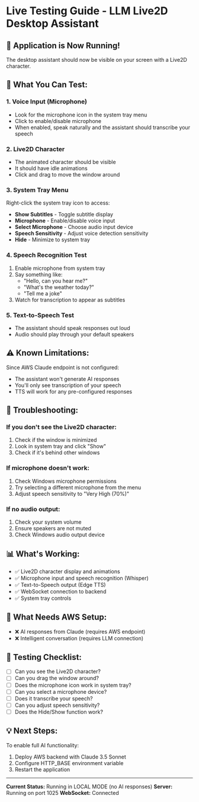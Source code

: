 # Live Testing Guide - LLM Live2D Desktop Assistant

## 🚀 Application is Now Running!

The desktop assistant should now be visible on your screen with a Live2D character.

## 🎯 What You Can Test:

### 1. **Voice Input (Microphone)**
- Look for the microphone icon in the system tray menu
- Click to enable/disable microphone
- When enabled, speak naturally and the assistant should transcribe your speech

### 2. **Live2D Character**
- The animated character should be visible
- It should have idle animations
- Click and drag to move the window around

### 3. **System Tray Menu**
Right-click the system tray icon to access:
- **Show Subtitles** - Toggle subtitle display
- **Microphone** - Enable/disable voice input
- **Select Microphone** - Choose audio input device
- **Speech Sensitivity** - Adjust voice detection sensitivity
- **Hide** - Minimize to system tray

### 4. **Speech Recognition Test**
1. Enable microphone from system tray
2. Say something like:
   - "Hello, can you hear me?"
   - "What's the weather today?"
   - "Tell me a joke"
3. Watch for transcription to appear as subtitles

### 5. **Text-to-Speech Test**
- The assistant should speak responses out loud
- Audio should play through your default speakers

## ⚠️ Known Limitations:

Since AWS Claude endpoint is not configured:
- The assistant won't generate AI responses
- You'll only see transcription of your speech
- TTS will work for any pre-configured responses

## 🔧 Troubleshooting:

### If you don't see the Live2D character:
1. Check if the window is minimized
2. Look in system tray and click "Show"
3. Check if it's behind other windows

### If microphone doesn't work:
1. Check Windows microphone permissions
2. Try selecting a different microphone from the menu
3. Adjust speech sensitivity to "Very High (70%)"

### If no audio output:
1. Check your system volume
2. Ensure speakers are not muted
3. Check Windows audio output device

## 📊 What's Working:
- ✅ Live2D character display and animations
- ✅ Microphone input and speech recognition (Whisper)
- ✅ Text-to-Speech output (Edge TTS)
- ✅ WebSocket connection to backend
- ✅ System tray controls

## 🔴 What Needs AWS Setup:
- ❌ AI responses from Claude (requires AWS endpoint)
- ❌ Intelligent conversation (requires LLM connection)

## 📝 Testing Checklist:

- [ ] Can you see the Live2D character?
- [ ] Can you drag the window around?
- [ ] Does the microphone icon work in system tray?
- [ ] Can you select a microphone device?
- [ ] Does it transcribe your speech?
- [ ] Can you adjust speech sensitivity?
- [ ] Does the Hide/Show function work?

## 💡 Next Steps:

To enable full AI functionality:
1. Deploy AWS backend with Claude 3.5 Sonnet
2. Configure HTTP_BASE environment variable
3. Restart the application

---

**Current Status:** Running in LOCAL MODE (no AI responses)
**Server:** Running on port 1025
**WebSocket:** Connected